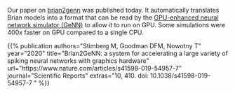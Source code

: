<!--
.. title: Brian2GeNN paper published: accelerate Brian simulations with GPUs
.. slug: brian2genn-paper
.. date: 2020-01-15 09:18:16 UTC
.. tags: News
.. category: 
.. link: 
.. description: 
.. type: text
-->

Our paper on [brian2genn](https://brian2genn.readthedocs.io/en/stable/) was published today. It automatically translates
Brian models into a format that can be read by the
[GPU-enhanced neural network simulator (GeNN)](https://genn-team.github.io/genn/) to allow it to run on GPU. Some
simulations were 400x faster on GPU compared to a single CPU.

<div class="bg-light p-4">
{{% publication authors="Stimberg M, Goodman DFM, Nowotny T" year="2020"
                title="Brian2GeNN: a system for accelerating a large variety of spiking neural networks with graphics hardware"
                url="https://www.nature.com/articles/s41598-019-54957-7"
                journal="Scientific Reports" extras="10, 410. doi: 10.1038/s41598-019-54957-7 " %}}
</div>
